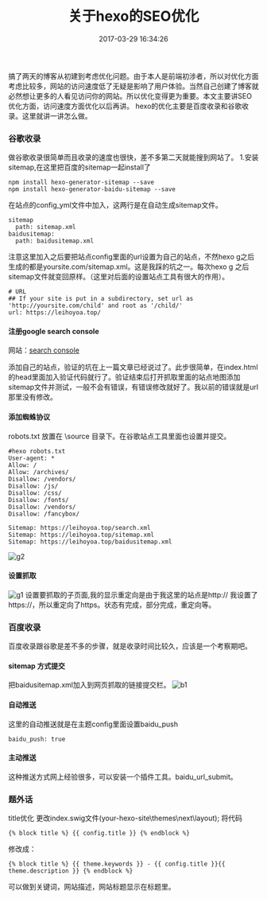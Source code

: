 ﻿---
title: 关于hexo的SEO优化
date: 2017-03-29 16:34:26
tags: [SEO,hexo]
---
搞了两天的博客从初建到考虑优化问题。由于本人是前端初涉者，所以对优化方面考虑比较多，网站的访问速度低了无疑是影响了用户体验。当然自己创建了博客就必然想让更多的人看见访问你的网站。所以优化变得更为重要。本文主要讲SEO优化方面，访问速度方面优化以后再讲。
hexo的优化主要是百度收录和谷歌收录。这里就讲一讲怎么做。
### 谷歌收录
做谷歌收录很简单而且收录的速度也很快，差不多第二天就能搜到网站了。
1.安装sitemap,在这里把百度的sitemap一起install了
```
npm install hexo-generator-sitemap --save
npm install hexo-generator-baidu-sitemap --save
```
在站点的config_yml文件中加入，这两行是在自动生成sitemap文件。
```
sitemap
  path: sitemap.xml
baidusitemap:
  path: baidusitemap.xml
```
注意这里加入之后要把站点config里面的url设置为自己的站点，不然hexo g之后生成的都是yoursite.com/sitemap.xml。这是我踩的坑之一。每次hexo g 之后 sitemap文件就变回原样。（这里对后面的设置站点工具有很大的作用）。
```
# URL
## If your site is put in a subdirectory, set url as 'http://yoursite.com/child' and root as '/child/'
url: https://leihoyoa.top/
```
#### 注册google search console
网站：<a href="https://www.google.com/webmasters/">search console</a>

添加自己的站点，验证的坑在上一篇文章已经说过了。此步很简单，在index.html的head里面加入<meta>验证代码就行了。验证结束后打开抓取里面的站点地图添加sitemap文件并测试，一般不会有错误，有错误修改就好了。我以前的错误就是url那里没有修改。
#### 添加蜘蛛协议
robots.txt 放置在 \source 目录下。在谷歌站点工具里面也设置并提交。
```
#hexo robots.txt
User-agent: *
Allow: /
Allow: /archives/
Disallow: /vendors/
Disallow: /js/
Disallow: /css/
Disallow: /fonts/
Disallow: /vendors/
Disallow: /fancybox/

Sitemap: https://leihoyoa.top/search.xml
Sitemap: https://leihoyoa.top/sitemap.xml
Sitemap: https://leihoyoa.top/baidusitemap.xml
```

![g2](http://onklxoiqv.bkt.clouddn.com/g2.png)

#### 设置抓取
![g1](http://onklxoiqv.bkt.clouddn.com/g1.png)
设置要抓取的子页面,我的显示重定向是由于我这里的站点是http:// 我设置了https://，所以重定向了https。状态有完成，部分完成，重定向等。

### 百度收录
百度收录跟谷歌是差不多的步骤，就是收录时间比较久，应该是一个考察期吧。
#### sitemap 方式提交
把baidusitemap.xml加入到网页抓取的链接提交栏。
![b1](http://onklxoiqv.bkt.clouddn.com/b1.png)

#### 自动推送
这里的自动推送就是在主题config里面设置baidu_push
```
baidu_push: true
```

#### 主动推送

这种推送方式网上经验很多，可以安装一个插件工具。baidu_url_submit。

### 题外话
title优化
更改index.swig文件(your-hexo-site\themes\next\layout);
将代码
```
{% block title %} {{ config.title }} {% endblock %}
```
修改成：
```
{% block title %} {{ theme.keywords }} - {{ config.title }}{{ theme.description }} {% endblock %}
```
可以做到关键词，网站描述，网站标题显示在标题里。